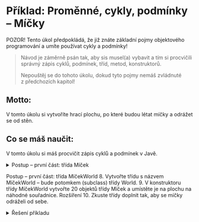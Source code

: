 # Příklad: Proměnné, cykly, podmínky – Míčky

POZOR! Tento úkol předpokládá, že již znáte základní pojmy objektového programování a umíte používat cykly a podmínky!

> Návod je záměrně psán tak, aby sis musel(a) vybavit a&nbsp;tím si procvičili správný zápis cyklů, podmínek, tříd, metod, konstruktorů.
>
> Nepouštěj se do tohoto úkolu, dokud tyto pojmy nemáš zvládnuté z&nbsp;předchozích kapitol!

## Motto:
V tomto úkolu si vytvoříte hrací plochu, po které budou létat míčky a odrážet se od stěn. 

## Co se máš naučit:
V&nbsp;tomto úkolu si máš procvičit zápis cyklů a&nbsp;podmínek v&nbsp;Javě. 

<details><summary>Postup – první část: třída Míček</summary>

1. Vytvoř v&nbsp;Greenfootu nový projekt (scenario) s&nbsp;názvem _Míčky_.
2. Vytvoř třídu s&nbsp;názvem „Míček“ – bude potomkem (subclass) třídy `Actor`. Nastav jí vhodný obrázek.
3. Míček bude mít dva atributy s názvy Rychlost X a Rychlost Y. Oba atributy budou celá čísla.
4. V konstruktoru třídy Míček nastav oběma atributům jako hodnotu náhodné číslo od 0 do 10. Poté od hodnoty obou atributů odečti číslo 5. (Tím atributům nastavíš náhodnou hodnotu od -5 do 5.)

Konstruktor třídy Míček nemá žádné parametry.

5. Vytvoř metodu _Posun_. Metoda je bez parametrů, nevrací nic. Metoda spočítá nové souřadnice X a Y míčku tak, že ke stávajícím přičte hodnotu atributů Rychlost X a Rychlost Y. Nová souřadnice X tedy vznikne tak, že vezmeme stávající souřadnici X (získáme voláním metody getX) a přičteme hodnotu Rychlost X. Totéž pro Y.
Nové souřadnice nastav pomocí metody `setLocation` (již existuje).
6. Vytvoř metodu Odraz. Metoda je bez parametrů a vrací logickou hodnotu.
Pokud je míček na okraji obrazovky (metoda `isAtEdge` vrací logickou hodnotu „pravda“), potom se zavolá kód:

```java
int x = this.getX(); int y = this.getY();
if ((x >= this.getWorld().getWidth()) || (x <= 0)) {
    rychlostX = -1*rychlostX;
}
if ((y >= this.getWorld().getHeight()) || (y <= 0)) {
    rychlostY = -1*rychlostY;
}
```
7. V metodě `act` proveď:
    - Zavolej metodu Posun.
    - Vytvoř pomocnou proměnnou Obrat datového typu logická hodnota.
    - Do proměnné Obrat ulož výsledek volání funkce Odraz.
    - Pokud je v&nbsp;proměnné Obrat hodnota „pravda“, pak vypiš do textové konzole text: „Nastal odraz“.
</details>

Postup – první část: třída MíčekWorld
8. Vytvořte třídu s názvem MíčekWorld – bude potomkem (subclass) třídy World.
9. V konstruktoru třídy MíčekWorld vytvořte 20 objektů třídy Míček a umístěte je na plochu na náhodné souřadnice.
Rozšíření
10. Zkuste třídy doplnit tak, aby se míčky odráželi od sebe. 

<details><summary>Řešení příkladu</summary>

## Třída Míček

```java
public class Micek extends Actor
{
    int rychlostX;
    int rychlostY;
    public Micek()
    {
        this.rychlostX = Greenfoot.getRandomNumber(20)-10;
        this.rychlostY = Greenfoot.getRandomNumber(20)-10;
    }
    public void posun()
    {
        this.setLocation(
                this.getX()+this.rychlostX, 
                this.getY()+this.rychlostY
            );
    }
    public boolean odraz()
    {
        if (this.isAtEdge())
        {
            int x = this.getX(); int y = this.getY();
            if ((x >= this.getWorld().getWidth()-1) || (x <= 0)) 
            {
                rychlostX = -1*rychlostX;
            }
            if ((y >= this.getWorld().getHeight()-1) || (y <= 0)) 
            {
                rychlostY = -1*rychlostY;
            }
            return true;
        }
        else
        {
            return false;
        }
    }
    public void act() 
    {
        this.posun();
        boolean obrat = this.odraz();
        if (obrat) 
        {
            System.out.println("Nastal odraz");
        }
    }    
}
```

## Třída MíčekWorld

```java
public MicekWorld()
{
    super(600, 400, 1); 
    for (int i = 0; i < 10; i++)
    {
        Micek micek = new Micek();
        this.addObject(
                micek, 
                Greenfoot.getRandomNumber(this.getWidth()),
                Greenfoot.getRandomNumber(this.getHeight())
            );
    }
}
```
</details>